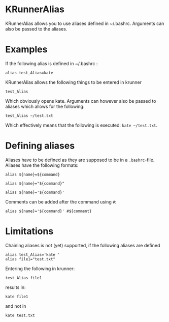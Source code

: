 # KRunnerAlias
KRunnerAlias allows you to use aliases defined in ~/.bashrc. Arguments can also be passed to the aliases.

# Examples

If the following alias is defined in ~/.bashrc :

`alias test_Alias=kate`

KRunnerAlias allows the following things to be entered in krunner

```
test_Alias 
```

Which obviously opens kate. Arguments can however also be passed to aliases which allows for the following: 

```
test_Alias ~/test.txt
```

Which effectively means that the following is executed: `kate ~/test.txt`.


# Defining aliases
Aliases have to be defined as they are supposed to be in a `.bashrc`-file. Aliases have the following formats:

```
alias ${name}=${command}
```

```
alias ${name}="${command}"
```

```
alias ${name}='${command}' 
```

Comments can be added after the command using `#`:
```
alias ${name}='${command}' #${comment}
```

# Limitations

Chaining aliases is not (yet) supported, if the following aliases are defined

`alias test_Alias='kate '`\
`alias file1="test.txt"`

Entering the following in krunner:
```
test_Alias file1
```

results in:

```
kate file1
```

and not in

```
kate test.txt
```
